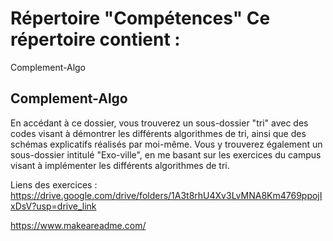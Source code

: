 # Répertoire "Compétences" Ce répertoire contient :

Complement-Algo

## Complement-Algo

En accédant à ce dossier, vous trouverez un sous-dossier "tri" avec des codes visant à démontrer les différents algorithmes de tri, ainsi que des schémas explicatifs réalisés par moi-même. Vous y trouverez également un sous-dossier intitulé "Exo-ville", en me basant sur les exercices du campus visant à implémenter les différents algorithmes de tri.

Liens des exercices : https://drive.google.com/drive/folders/1A3t8rhU4Xv3LvMNA8Km4769ppojIxDsV?usp=drive_link

https://www.makeareadme.com/

